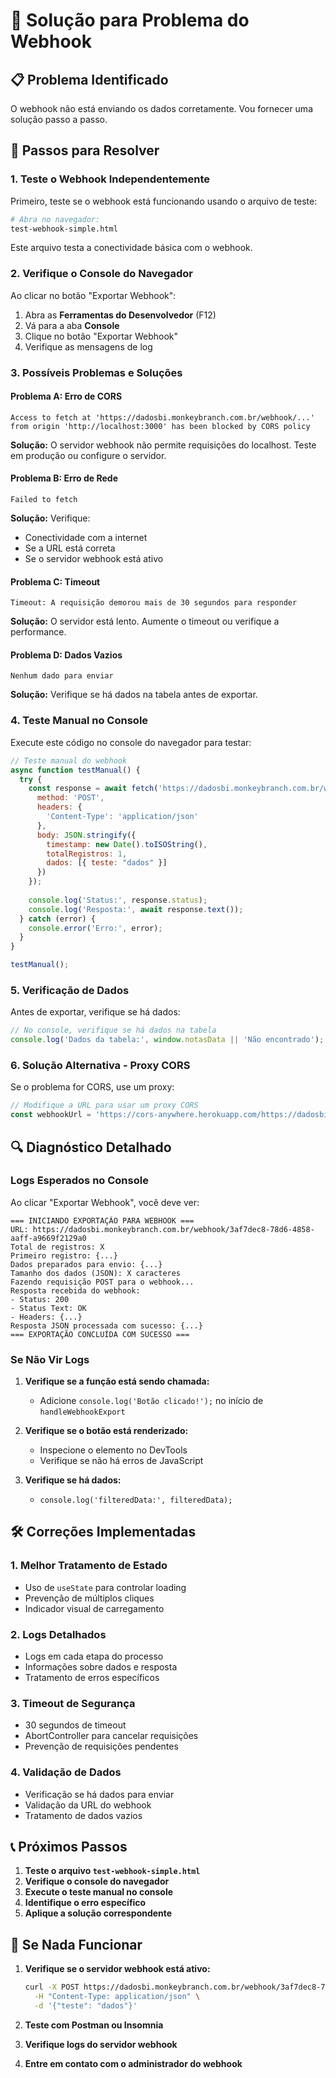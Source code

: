 # 🔧 Solução para Problema do Webhook

## 📋 Problema Identificado

O webhook não está enviando os dados corretamente. Vou fornecer uma solução passo a passo.

## 🚀 Passos para Resolver

### 1. **Teste o Webhook Independentemente**

Primeiro, teste se o webhook está funcionando usando o arquivo de teste:

```bash
# Abra no navegador:
test-webhook-simple.html
```

Este arquivo testa a conectividade básica com o webhook.

### 2. **Verifique o Console do Navegador**

Ao clicar no botão "Exportar Webhook":

1. Abra as **Ferramentas do Desenvolvedor** (F12)
2. Vá para a aba **Console**
3. Clique no botão "Exportar Webhook"
4. Verifique as mensagens de log

### 3. **Possíveis Problemas e Soluções**

#### **Problema A: Erro de CORS**
```
Access to fetch at 'https://dadosbi.monkeybranch.com.br/webhook/...' 
from origin 'http://localhost:3000' has been blocked by CORS policy
```

**Solução:** O servidor webhook não permite requisições do localhost. Teste em produção ou configure o servidor.

#### **Problema B: Erro de Rede**
```
Failed to fetch
```

**Solução:** Verifique:
- Conectividade com a internet
- Se a URL está correta
- Se o servidor webhook está ativo

#### **Problema C: Timeout**
```
Timeout: A requisição demorou mais de 30 segundos para responder
```

**Solução:** O servidor está lento. Aumente o timeout ou verifique a performance.

#### **Problema D: Dados Vazios**
```
Nenhum dado para enviar
```

**Solução:** Verifique se há dados na tabela antes de exportar.

### 4. **Teste Manual no Console**

Execute este código no console do navegador para testar:

```javascript
// Teste manual do webhook
async function testManual() {
  try {
    const response = await fetch('https://dadosbi.monkeybranch.com.br/webhook/3af7dec8-78d6-4858-aaff-a9669f2129a0', {
      method: 'POST',
      headers: {
        'Content-Type': 'application/json'
      },
      body: JSON.stringify({
        timestamp: new Date().toISOString(),
        totalRegistros: 1,
        dados: [{ teste: "dados" }]
      })
    });
    
    console.log('Status:', response.status);
    console.log('Resposta:', await response.text());
  } catch (error) {
    console.error('Erro:', error);
  }
}

testManual();
```

### 5. **Verificação de Dados**

Antes de exportar, verifique se há dados:

```javascript
// No console, verifique se há dados na tabela
console.log('Dados da tabela:', window.notasData || 'Não encontrado');
```

### 6. **Solução Alternativa - Proxy CORS**

Se o problema for CORS, use um proxy:

```javascript
// Modifique a URL para usar um proxy CORS
const webhookUrl = 'https://cors-anywhere.herokuapp.com/https://dadosbi.monkeybranch.com.br/webhook/3af7dec8-78d6-4858-aaff-a9669f2129a0';
```

## 🔍 Diagnóstico Detalhado

### **Logs Esperados no Console**

Ao clicar "Exportar Webhook", você deve ver:

```
=== INICIANDO EXPORTAÇÃO PARA WEBHOOK ===
URL: https://dadosbi.monkeybranch.com.br/webhook/3af7dec8-78d6-4858-aaff-a9669f2129a0
Total de registros: X
Primeiro registro: {...}
Dados preparados para envio: {...}
Tamanho dos dados (JSON): X caracteres
Fazendo requisição POST para o webhook...
Resposta recebida do webhook:
- Status: 200
- Status Text: OK
- Headers: {...}
Resposta JSON processada com sucesso: {...}
=== EXPORTAÇÃO CONCLUÍDA COM SUCESSO ===
```

### **Se Não Vir Logs**

1. **Verifique se a função está sendo chamada:**
   - Adicione `console.log('Botão clicado!');` no início de `handleWebhookExport`

2. **Verifique se o botão está renderizado:**
   - Inspecione o elemento no DevTools
   - Verifique se não há erros de JavaScript

3. **Verifique se há dados:**
   - `console.log('filteredData:', filteredData);`

## 🛠️ Correções Implementadas

### **1. Melhor Tratamento de Estado**
- Uso de `useState` para controlar loading
- Prevenção de múltiplos cliques
- Indicador visual de carregamento

### **2. Logs Detalhados**
- Logs em cada etapa do processo
- Informações sobre dados e resposta
- Tratamento de erros específicos

### **3. Timeout de Segurança**
- 30 segundos de timeout
- AbortController para cancelar requisições
- Prevenção de requisições pendentes

### **4. Validação de Dados**
- Verificação se há dados para enviar
- Validação da URL do webhook
- Tratamento de dados vazios

## 📞 Próximos Passos

1. **Teste o arquivo `test-webhook-simple.html`**
2. **Verifique o console do navegador**
3. **Execute o teste manual no console**
4. **Identifique o erro específico**
5. **Aplique a solução correspondente**

## 🚨 Se Nada Funcionar

1. **Verifique se o servidor webhook está ativo:**
   ```bash
   curl -X POST https://dadosbi.monkeybranch.com.br/webhook/3af7dec8-78d6-4858-aaff-a9669f2129a0 \
     -H "Content-Type: application/json" \
     -d '{"teste": "dados"}'
   ```

2. **Teste com Postman ou Insomnia**

3. **Verifique logs do servidor webhook**

4. **Entre em contato com o administrador do webhook**
